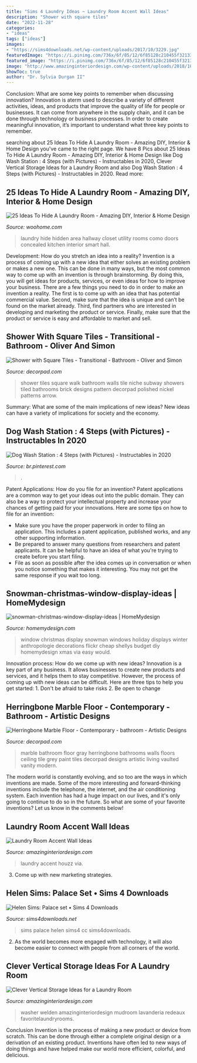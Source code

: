 ```yaml
---
title: "Sims 4 Laundry Ideas ~ Laundry Room Accent Wall Ideas"
description: "Shower with square tiles"
date: "2022-11-28"
categories:
- "ideas"
tags: ["ideas"]
images:
- "https://sims4downloads.net/wp-content/uploads/2017/10/3229.jpg"
featuredImage: "https://i.pinimg.com/736x/6f/85/12/6f85128c210455f32133a6227ce7a3d9.jpg"
featured_image: "https://i.pinimg.com/736x/6f/85/12/6f85128c210455f32133a6227ce7a3d9.jpg"
image: "http://www.amazinginteriordesign.com/wp-content/uploads/2018/10/6-2.jpg"
ShowToc: true
author: "Dr. Sylvia Durgan II"
---
```



Conclusion: What are some key points to remember when discussing innovation?
Innovation is aterm used to describe a variety of different activities, ideas, and products that improve the quality of life for people or businesses. It can come from anywhere in the supply chain, and it can be done through technology or business processes. In order to create meaningful innovation, it’s important to understand what three key points to remember.

	

		
searching about 25 Ideas To Hide A Laundry Room - Amazing DIY, Interior &amp; Home Design you've came to the right page. We have 8 Pics about 25 Ideas To Hide A Laundry Room - Amazing DIY, Interior &amp; Home Design like Dog Wash Station : 4 Steps (with Pictures) - Instructables in 2020, Clever Vertical Storage Ideas for a Laundry Room and also Dog Wash Station : 4 Steps (with Pictures) - Instructables in 2020. Read more:
		
    
## 25 Ideas To Hide A Laundry Room - Amazing DIY, Interior &amp; Home Design

<img loading=lazy src="http://www.woohome.com/wp-content/uploads/2013/08/Ideas-To-Hide-A-Laundry-Room-11.jpg" onerror="this.onerror=null;this.src='https://tse2.mm.bing.net/th?id=OIP.312cyrJWUOC0aMe1wS2iqwHaLJ&amp;pid=15.1';" alt="25 Ideas To Hide A Laundry Room - Amazing DIY, Interior &amp; Home Design">

_Source: woohome.com_

>laundry hide hidden area hallway closet utility rooms como doors concealed kitchen interior smart hall. 

	

Development: How do you stretch an idea into a reality?
Invention is a process of coming up with a new idea that either solves an existing problem or makes a new one. This can be done in many ways, but the most common way to come up with an invention is through brainstorming. By doing this, you will get ideas for products, services, or even ideas for how to improve your business.
There are a few things you need to do in order to make an invention a reality. The first is to come up with an idea that has potential commercial value. Second, make sure that the idea is unique and can’t be found on the market already. Third, find partners who are interested in developing and marketing the product or service. Finally, make sure that the product or service is easy and affordable to market and sell.

    
## Shower With Square Tiles - Transitional - Bathroom - Oliver And Simon

<img loading=lazy src="https://cdn.decorpad.com/photos/2015/02/04/walk-in-shower-with-square-tiles.jpg" onerror="this.onerror=null;this.src='https://tse2.mm.bing.net/th?id=OIP.heznDV7q_T2tIxdF1BUFTQHaLI&amp;pid=15.1';" alt="Shower with Square Tiles - Transitional - Bathroom - Oliver and Simon">

_Source: decorpad.com_

>shower tiles square walk bathroom walls tile niche subway showers tiled bathrooms brick designs pattern decorpad polished nickel patterns arrow. 

	

Summary: What are some of the main implications of new ideas?
New ideas can have a variety of implications for society and the economy.

    
## Dog Wash Station : 4 Steps (with Pictures) - Instructables In 2020

<img loading=lazy src="https://i.pinimg.com/736x/6f/85/12/6f85128c210455f32133a6227ce7a3d9.jpg" onerror="this.onerror=null;this.src='https://tse1.mm.bing.net/th?id=OIP.geeRybTiPotfvSj8YnE6ogAAAA&amp;pid=15.1';" alt="Dog Wash Station : 4 Steps (with Pictures) - Instructables in 2020">

_Source: br.pinterest.com_

>. 

	

Patent Applications: How do you file for an invention?
Patent applications are a common way to get your ideas out into the public domain. They can also be a way to protect your intellectual property and increase your chances of getting paid for your innovations. Here are some tips on how to file for an invention: 
- Make sure you have the proper paperwork in order to filing an application. This includes a patent application, published works, and any other supporting information. 
- Be prepared to answer many questions from researchers and patent applicants. It can be helpful to have an idea of what you're trying to create before you start filing. 
- File as soon as possible after the idea comes up in conversation or when you notice something that makes it interesting. You may not get the same response if you wait too long.

    
## Snowman-christmas-window-display-ideas | HomeMydesign

<img loading=lazy src="https://homemydesign.com/wp-content/uploads/2019/12/snowman-christmas-window-display-ideas.jpg" onerror="this.onerror=null;this.src='https://tse1.mm.bing.net/th?id=OIP.rLQyXnw1bF8BJeT3tK8E-AHaJ4&amp;pid=15.1';" alt="snowman-christmas-window-display-ideas | HomeMydesign">

_Source: homemydesign.com_

>window christmas display snowman windows holiday displays winter anthropologie decorations flickr cheap shellys budget diy homemydesign xmas via easy would. 

	

Innovation process: How do we come up with new ideas?
Innovation is a key part of any business. It allows businesses to create new products and services, and it helps them to stay competitive. However, the process of coming up with new ideas can be difficult. Here are three tips to help you get started: 1. Don't be afraid to take risks 2. Be open to change 
    
## Herringbone Marble Floor - Contemporary - Bathroom - Artistic Designs

<img loading=lazy src="https://cdn.decorpad.com/photos/2013/10/25/04e9bf4479a0.jpg" onerror="this.onerror=null;this.src='https://tse3.mm.bing.net/th?id=OIP.a9qXi4wdv2RBcbkdnEd_swHaKN&amp;pid=15.1';" alt="Herringbone Marble Floor - Contemporary - bathroom - Artistic Designs">

_Source: decorpad.com_

>marble bathroom floor gray herringbone bathrooms walls floors ceiling tile grey paint tiles decorpad designs artistic living vaulted vanity modern. 

	

The modern world is constantly evolving, and so too are the ways in which inventions are made. Some of the more interesting and forward-thinking inventions include the telephone, the internet, and the air conditioning system. Each invention has had a huge impact on our lives, and it's only going to continue to do so in the future. So what are some of your favorite inventions? Let us know in the comments below!

    
## Laundry Room Accent Wall Ideas

<img loading=lazy src="http://www.amazinginteriordesign.com/wp-content/uploads/2018/10/6-2.jpg" onerror="this.onerror=null;this.src='https://tse2.mm.bing.net/th?id=OIP.8URAzvFO9hhbzD3BPFmf9AHaJb&amp;pid=15.1';" alt="Laundry Room Accent Wall Ideas">

_Source: amazinginteriordesign.com_

>laundry accent houzz via. 

	

3. Come up with new marketing strategies.

    
## Helen Sims: Palace Set • Sims 4 Downloads

<img loading=lazy src="https://sims4downloads.net/wp-content/uploads/2017/10/3229.jpg" onerror="this.onerror=null;this.src='https://tse4.mm.bing.net/th?id=OIP.lK1v9L56KIoE8DoNtoZKrAHaE8&amp;pid=15.1';" alt="Helen Sims: Palace set • Sims 4 Downloads">

_Source: sims4downloads.net_

>sims palace helen sims4 cc sims4downloads. 

	

2. As the world becomes more engaged with technology, it will also become easier to connect with people from all corners of the world. 

    
## Clever Vertical Storage Ideas For A Laundry Room

<img loading=lazy src="https://www.amazinginteriordesign.com/wp-content/uploads/2018/02/Clever-Vertical-Storage-Ideas-for-a-Laundry-Room-3.jpg" onerror="this.onerror=null;this.src='https://tse2.mm.bing.net/th?id=OIP.Kj9iYOjanPtKIeoyy0l5ZAHaLK&amp;pid=15.1';" alt="Clever Vertical Storage Ideas for a Laundry Room">

_Source: amazinginteriordesign.com_

>washer welden amazinginteriordesign mudroom lavanderia redeaux favoritelaundryrooms. 

	

Conclusion
Invention is the process of making a new product or device from scratch. This can be done through either a complete original design or a derivation of an existing product. Inventions have often led to new ways of doing things and have helped make our world more efficient, colorful, and delicious.

